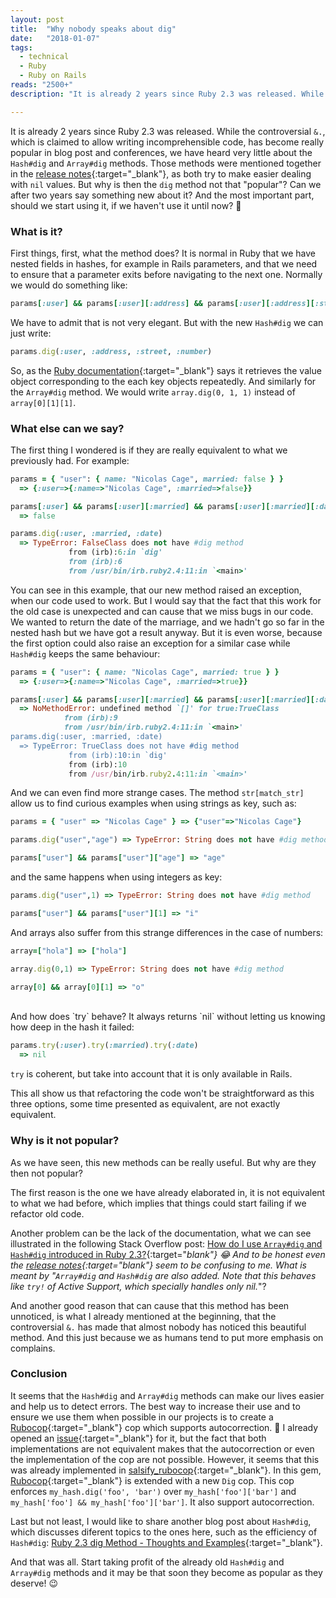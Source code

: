 ```yaml
---
layout: post
title:  "Why nobody speaks about dig"
date:   "2018-01-07"
tags:
  - technical
  - Ruby
  - Ruby on Rails
reads: "2500+"
description: "It is already 2 years since Ruby 2.3 was released. While the controversial `&.`, which is claimed to allow writing incomprehensible code, has become really popular in blog post and conferences, we have heard very little about the `Hash#dig` and `Array#dig` methods. Those methods were mentioned together in the release notes, as both try to make easier dealing with `nil` values. But why is then the `dig` method not that \"popular\"? Can we after two years say something new about it? And the most important part, should we start using it, if we haven't use it until now? :thinking:"

---
```


It is already 2 years since Ruby 2.3 was released. While the controversial `&.`, which is claimed to allow writing incomprehensible code, has become really popular in blog post and conferences, we have heard very little about the `Hash#dig` and `Array#dig` methods. Those methods were mentioned together in the [release notes](https://www.ruby-lang.org/en/news/2015/12/25/ruby-2-3-0-released){:target="_blank"}, as both try to make easier dealing with `nil` values. But why is then the `dig` method not that "popular"? Can we after two years say something new about it? And the most important part, should we start using it, if we haven't use it until now? :thinking:


### What is it?

First things, first, what the method does? It is normal in Ruby that we have nested fields in hashes, for example in Rails parameters, and that we need to ensure that a parameter exits before navigating to the next one. Normally we would do something like:

```ruby
params[:user] && params[:user][:address] && params[:user][:address][:street] && params[:user][:address][:street][:number]
```

We have to admit that is not very elegant. But with the new `Hash#dig` we can just write:

```ruby
params.dig(:user, :address, :street, :number)
```

So, as the [Ruby documentation](http://ruby-doc.org/core-2.3.0_preview1/Hash.html#method-i-dig){:target="_blank"} says it retrieves the value object corresponding to the each key objects repeatedly. And similarly for the `Array#dig` method. We would write `array.dig(0, 1, 1)` instead of `array[0][1][1]`.





### What else can we say?

The first thing I wondered is if they are really equivalent to what we previously had. For example:

```ruby
params = { "user": { name: "Nicolas Cage", married: false } }
  => {:user=>{:name=>"Nicolas Cage", :married=>false}}

params[:user] && params[:user][:married] && params[:user][:married][:date]
  => false

params.dig(:user, :married, :date)
  => TypeError: FalseClass does not have #dig method
             from (irb):6:in `dig'
             from (irb):6
             from /usr/bin/irb.ruby2.4:11:in `<main>'
```

You can see in this example, that our new method raised an exception, when our code used to work. But I would say that the fact that this work for the old case is unexpected and can cause that we miss bugs in our code. We wanted to return the date of the marriage, and we hadn't go so far in the nested hash but we have got a result anyway. But it is even worse, because the first option could also raise an exception for a similar case while `Hash#dig` keeps the same behaviour:

```ruby
params = { "user": { name: "Nicolas Cage", married: true } }
  => {:user=>{:name=>"Nicolas Cage", :married=>true}}

params[:user] && params[:user][:married] && params[:user][:married][:date]
  => NoMethodError: undefined method `[]' for true:TrueClass
            from (irb):9
            from /usr/bin/irb.ruby2.4:11:in `<main>'
params.dig(:user, :married, :date)
  => TypeError: TrueClass does not have #dig method
             from (irb):10:in `dig'
             from (irb):10
             from /usr/bin/irb.ruby2.4:11:in `<main>'
```


And we can even find more strange cases. The method `str[match_str]` allow us to find curious examples when using strings as key, such as:


```ruby
params = { "user" => "Nicolas Cage" } => {"user"=>"Nicolas Cage"}

params.dig("user","age") => TypeError: String does not have #dig method

params["user"] && params["user"]["age"] => "age"
```

and the same happens when using integers as key:

```ruby
params.dig("user",1) => TypeError: String does not have #dig method

params["user"] && params["user"][1] => "i"
```

And arrays also suffer from this strange differences in the case of numbers:

```ruby
array=["hola"] => ["hola"]

array.dig(0,1) => TypeError: String does not have #dig method

array[0] && array[0][1] => "o"
```

<br>
And how does `try` behave? It always returns `nil` without letting us knowing how deep in the hash it failed:

```ruby
params.try(:user).try(:married).try(:date)                                  
  => nil
```

`try` is coherent, but take into account that it is only available in Rails.

This all show us that refactoring the code won't be straightforward as this three options, some time presented as equivalent, are not exactly equivalent. 

### Why is it not popular?

As we have seen, this new methods can be really useful. But why are they then not popular?

The first reason is the one we have already elaborated in, it is not equivalent to what we had before, which implies that things could start failing if we refactor old code.

Another problem can be the lack of the documentation, what we can see illustrated in the following Stack Overflow post: [How do I use `Array#dig` and `Hash#dig` introduced in Ruby 2.3?](https://stackoverflow.com/questions/34346653/how-do-i-use-arraydig-and-hashdig-introduced-in-ruby-2-3){:target="_blank"} :joy: And to be honest even the [release notes](https://www.ruby-lang.org/en/news/2015/12/25/ruby-2-3-0-released){:target="_blank"} seem to be confusing to me. What is meant by "_`Array#dig` and `Hash#dig` are also added. Note that this behaves like `try!` of Active Support, which specially handles only nil._"?

And another good reason that can cause that this method has been unnoticed, is what I already mentioned at the beginning, that the controversial `&.` has made that almost nobody has noticed this beautiful method. And this just because we as humans tend to put more emphasis on complains.


### Conclusion

It seems that the `Hash#dig` and `Array#dig` methods can make our lives easier and help us to detect errors. The best way to increase their use and to ensure we use them when possible in our projects is to create a [Rubocop](https://github.com/bbatsov/rubocop){:target="_blank"} cop which supports autocorrection. :grimacing: I already opened an [issue](https://github.com/bbatsov/rubocop/issues/5332){:target="_blank"} for it, but the fact that both implementations are not equivalent makes that the autocorrection or even the implementation of the cop are not possible. However, it seems that this was already implemented in [salsify_rubocop](https://github.com/salsify/salsify_rubocop/blob/master/lib/rubocop/cop/salsify/style_dig.rb){:target="_blank"}. In this gem, [Rubocop](https://github.com/bbatsov/rubocop){:target="_blank"} is extended with a new `Dig` cop. This cop enforces `my_hash.dig('foo', 'bar')` over `my_hash['foo']['bar']` and `my_hash['foo'] && my_hash['foo']['bar']`. It also support autocorrection.

Last but not least, I would like to share another blog post about `Hash#dig`, which discusses diferent topics to the ones here, such as the efficiency of `Hash#dig`: [Ruby 2.3 dig Method - Thoughts and Examples](https://www.tiagoamaro.com.br/2016/08/27/ruby-2-3-dig){:target="_blank"}.

And that was all. Start taking profit of the already old `Hash#dig` and `Array#dig` methods and it may be that soon they become as popular as they deserve! :wink:
